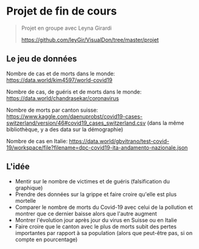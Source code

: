 # Projet de fin de cours

> Projet en groupe avec Leyna Girardi
>
> https://github.com/leyGir/VisualDon/tree/master/projet

## Le jeu de données

Nombre de cas et de morts dans le monde: https://data.world/kim4597/world-covid19

Nombre de cas, de guéris et de morts dans le monde: https://data.world/chandrasekar/coronavirus

Nombre de morts par canton suisse: https://www.kaggle.com/daenuprobst/covid19-cases-switzerland/version/46#covid19_cases_switzerland.csv (dans la même bibliothèque, y a des data sur la démographie)

Nombre de cas en Italie: https://data.world/gbvitrano/test-covid-19/workspace/file?filename=dpc-covid19-ita-andamento-nazionale.json

## L'idée

- Mentir sur le nombre de victimes et de guéris (falsification du graphique)
- Prendre des données sur la grippe et faire croire qu'elle est plus mortelle
- Comparer le nombre de morts du Covid-19 avec celui de la pollution et montrer que ce dernier baisse alors que l'autre augment
- Montrer l'évolution jour après jour du virus en Suisse ou en Italie
- Faire croire que le canton avec le plus de morts subit des pertes importantes par rapport à sa population (alors que peut-être pas, si on compte en pourcentage)